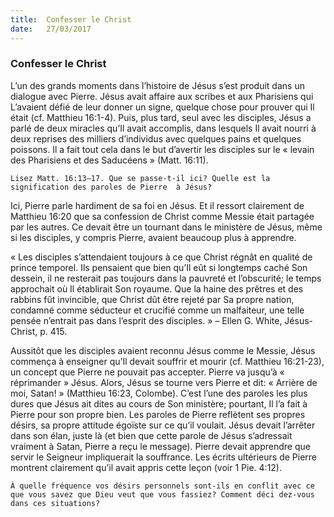 ```yaml
---
title:  Confesser le Christ
date:   27/03/2017
---
```


### Confesser le Christ 

L’un des grands moments dans l’histoire de Jésus s’est produit dans un dialogue avec Pierre. Jésus avait affaire aux scribes et aux Pharisiens qui L’avaient défié de leur donner un signe, quelque chose pour prouver qui Il était (cf. Matthieu 16:1-4). Puis, plus tard, seul avec les disciples, Jésus a parlé de deux miracles qu’Il avait accomplis, dans lesquels Il avait nourri à deux reprises des milliers d’individus avec quelques pains et quelques poissons. Il a fait tout cela dans le but d’avertir les disciples sur le « levain des Pharisiens et des Saducéens » (Matt. 16:11). 

`Lisez Matt. 16:13–17. Que se passe-t-il ici? Quelle est la signification des paroles de Pierre  à Jésus?` 

Ici, Pierre parle hardiment de sa foi en Jésus. Et il ressort clairement de Matthieu 16:20 que sa confession de Christ comme Messie était partagée par les autres. Ce devait être un tournant dans le ministère de Jésus, même si les disciples, y compris Pierre, avaient beaucoup plus à apprendre.

« Les disciples s’attendaient toujours à ce que Christ régnât en qualité de prince temporel. Ils pensaient que bien qu’Il eût si longtemps caché Son dessein, il ne resterait pas toujours dans la pauvreté et l’obscurité; le temps approchait où Il établirait Son royaume. Que la haine des prêtres et des rabbins fût invincible, que Christ dût être rejeté par Sa propre nation, condamné comme séducteur et crucifié comme un malfaiteur, une telle pensée n’entrait pas dans l’esprit des disciples. » – Ellen G. White, Jésus-Christ, p. 415. 

Aussitôt que les disciples avaient reconnu Jésus comme le Messie, Jésus commença à enseigner qu’Il devait souffrir et mourir (cf. Matthieu 16:21-23), un concept que Pierre  ne pouvait pas accepter. Pierre va jusqu’à « réprimander » Jésus. Alors, Jésus se tourne vers Pierre et dit: « Arrière de moi, Satan! » (Matthieu 16:23, Colombe). C’est l’une des paroles les plus dures que Jésus ait dites au cours de Son ministère; pourtant, Il l’a fait à Pierre  pour son propre bien. Les paroles de Pierre reflètent ses propres désirs, sa propre attitude égoïste sur ce qu’il voulait. Jésus devait l’arrêter dans son élan, juste là (et bien que cette parole de Jésus s’adressait vraiment à Satan, Pierre a reçu le message). Pierre devait apprendre que servir le Seigneur impliquerait la souffrance. Les écrits ultérieurs de Pierre montrent clairement qu’il avait appris cette leçon (voir 1 Pie. 4:12). 

`À quelle fréquence vos désirs personnels sont-ils en conflit avec ce que vous savez que Dieu veut que vous fassiez? Comment déci dez-vous dans ces situations?` 

